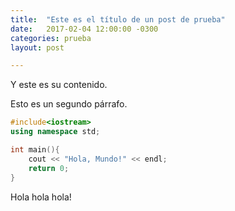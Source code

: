 ```yaml
---
title:  "Este es el título de un post de prueba"
date:   2017-02-04 12:00:00 -0300
categories: prueba
layout: post

---
```


Y este es su contenido.

Esto es un segundo párrafo.



```cpp
#include<iostream>
using namespace std;

int main(){
    cout << "Hola, Mundo!" << endl;
    return 0;
}
```
<!---more--->
Hola hola hola!
